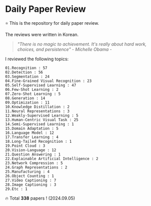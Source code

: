 # Daily Paper Review

⭐ This is the repository for daily paper review.

The reviews were written in Korean.

> *"There is no magic to achievement. It's really about hard work, choices, and persistence" - Michelle Obama -*

I reviewed the following topics:

    01.Recognition : 57
    02.Detection : 56
    03.Segmentation : 24
    04.Fine-Grained Visual Recognition : 23
    05.Self-Supervised Learning : 47
    06.Few-Shot Learning : 2
    07.Zero-Shot Learning : 5
    08.Generation : 14
    09.Optimization : 11
    10.Knowledge Distillation : 2
    11.Neural Representations : 3
    12.Weakly-Supervised Learning : 5
    13.Human-Centric Visual Task : 25
    14.Semi-Supervised Learning : 1
    15.Domain Adaptation : 5
    16.Language Model : 12
    17.Transfer Learning : 4
    18.Long-Tailed Recognition : 1
    19.Point Cloud : 3
    20.Vision-Language : 12
    21.Question Answering : 1
    22.Explainable Artificial Intelligence : 2
    23.Network Compression : 5
    24.Graph Representations : 2
    25.Manufacturing : 4
    26.Object Counting : 1
    27.Video Captioning : 7
    28.Image Captioning : 3
    29.Etc : 1

🔥 Total **338** papers ! (2024.09.05)